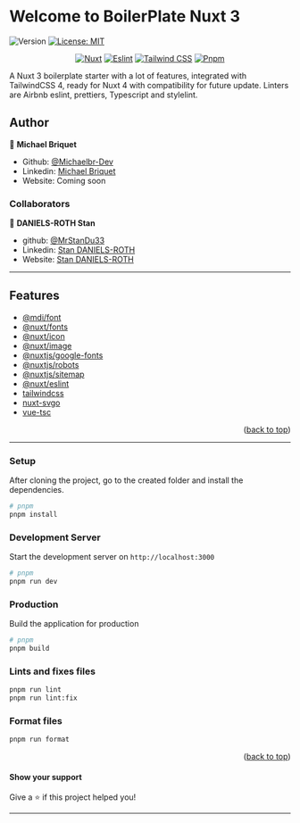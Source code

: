 # Welcome to BoilerPlate Nuxt 3

<p>
  <img alt="Version" src="https://img.shields.io/badge/version-1.0.0-blue.svg?cacheSeconds=2592000" />
  <a href="LICENSE.md">
    <img alt="License: MIT" src="https://img.shields.io/badge/License-MIT-yellow.svg" />
  </a>
</p>

<p align="center">
<a href="https://nuxt.com/" target="_blank"><img src="https://img.shields.io/badge/Nuxt-00DC82.svg?style=for-the-badge&logo=Nuxt&logoColor=white" alt="Nuxt" /></a>
<a href="https://eslint.org/" target="_blank"><img src="https://img.shields.io/badge/ESLint-4B32C3.svg?style=for-the-badge&logo=ESLint&logoColor=white" alt="Eslint" /></a>
<a href="https://tailwindcss.com/" target="_blank"><img src="https://img.shields.io/badge/Tailwind%20CSS-06B6D4.svg?style=for-the-badge&logo=Tailwind-CSS&logoColor=white" alt="Tailwind CSS" /></a>
<a href="https://pnpm.io/" target="_blank"><img src="https://img.shields.io/badge/pnpm-F69220.svg?style=for-the-badge&logo=pnpm&logoColor=white" alt="Pnpm" /></a>
</p>

<p>
A Nuxt 3 boilerplate starter with a lot of features, integrated with TailwindCSS 4, ready for Nuxt 4 with compatibility for future update. Linters are Airbnb eslint, prettiers, Typescript and stylelint.
</p>

## Author

👤 **Michael Briquet**

- Github: [@Michaelbr-Dev](https://github.com/Michaelbr-Dev)
- Linkedin: [Michael Briquet](www.linkedin.com/in/michael-briquet)
- Website: Coming soon

### Collaborators

👤 **DANIELS-ROTH Stan**

- github: [@MrStanDu33](https://github.com/MrStanDu33)
- Linkedin: [Stan DANIELS-ROTH](https://www.linkedin.com/in/stan-daniels-roth/)
- Website: [Stan DANIELS-ROTH](https://daniels-roth-stan.fr/)

---

## Features

- [@mdi/font](materialdesignicons.com)
- [@nuxt/fonts](https://github.com/nuxt/fonts#readme)
- [@nuxt/icon](https://www.npmjs.com/package/@nuxt/icon)
- [@nuxt/image](https://image.nuxt.com/)
- [@nuxtjs/google-fonts](https://github.com/nuxt-modules/google-fonts#readme)
- [@nuxtjs/robots](https://nuxtseo.com/docs/robots/getting-started/installation)
- [@nuxtjs/sitemap](https://nuxtseo.com/docs/sitemap/getting-started/installation)
- [@nuxt/eslint](https://github.com/nuxt/eslint#readme)
- [tailwindcss](https://tailwindcss.com/)
- [nuxt-svgo](https://github.com/cpsoinos/nuxt-svgo#readme)
- [vue-tsc](https://github.com/vuejs/language-tools?tab=readme-ov-file#readme)
  <p align="right">(<a href="#readme-top">back to top</a>)</p>

---

### Setup

After cloning the project, go to the created folder and install the dependencies.

```bash
# pnpm
pnpm install
```

### Development Server

Start the development server on `http://localhost:3000`

```bash
# pnpm
pnpm run dev
```

### Production

Build the application for production

```bash
# pnpm
pnpm build
```

### Lints and fixes files

```sh
pnpm run lint
pnpm run lint:fix
```

### Format files

```sh
pnpm run format
```

<p align="right">(<a href="#readme-top">back to top</a>)</p>

#### Show your support

Give a ⭐️ if this project helped you!

---
